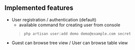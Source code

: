 ## Implemented features

* User registration / authentication (default)
    - available command for creating user from console <br />
    > `php artisan user:add demo demo@example.com secret`
* Guest can browse tree view / User can browse table view